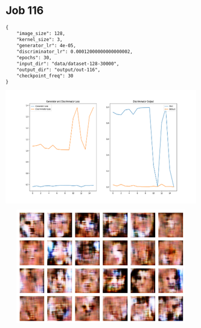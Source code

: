 
Job 116
=======


```
{
    "image_size": 128,
    "kernel_size": 3,
    "generator_lr": 4e-05,
    "discriminator_lr": 0.00012000000000000002,
    "epochs": 30,
    "input_dir": "data/dataset-128-30000",
    "output_dir": "output/out-116",
    "checkpoint_freq": 30
}
```  
<p align="center">
    <img src="images/plot116.png" height="300"/>
</p>  
<p align="center">
    <img src="images/output116.png" height="300"/>
</p>